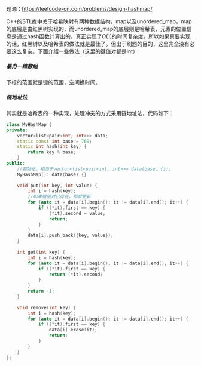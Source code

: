 题源：https://leetcode-cn.com/problems/design-hashmap/

C++的STL库中关于哈希映射有两种数据结构，map以及unordered_map，map的底层是由红黑树实现的，而unordered_map的底层则是哈希表，元素的位置信息是通过hash函数计算出的，真正实现了$O(1)$的时间复杂度。所以如果真要实现的话，红黑树以及哈希表的做法就是最佳了。但出于刷题的目的，这里完全没有必要这么复杂。下面介绍一些做法（这里的键值对都是int）：

##### 暴力一维数组

下标的范围就是键的范围，空间换时间。

##### 链地址法

其实就是哈希表的一种实现，处理冲突的方式采用链地址法，代码如下：

```c++
class MyHashMap {
private:
    vector<list<pair<int, int>>> data;
    static const int base = 769;
    static int hash(int key) {
        return key % base;
    }
public:
    //初始化，相当于vector<list<pair<int, int>>> data(base, {});
    MyHashMap(): data(base) {}
    
    void put(int key, int value) {
        int i = hash(key);
        //如果键值对已存在，那就更新
        for (auto it = data[i].begin(); it != data[i].end(); it++) {
            if ((*it).first == key) {
                (*it).second = value;
                return;
            }
        }
        data[i].push_back({key, value});
    }
    
    int get(int key) {
        int i = hash(key);
        for (auto it = data[i].begin(); it != data[i].end(); it++) {
            if ((*it).first == key) {
                return (*it).second;
            }
        }
        return -1;
    }
    
    void remove(int key) {
        int i = hash(key);
        for (auto it = data[i].begin(); it != data[i].end(); it++) {
            if ((*it).first == key) {
                data[i].erase(it);
                return;
            }
        }
    }
};
```

